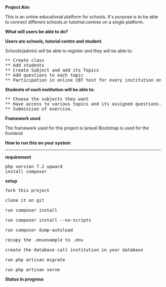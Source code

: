 <b>Project Aim</b>

This is an online educational platform for schools.
It's purpose is to be able to connect different schools.or tutotrial.centres on a single platform.

<b>What will users be able to do?</b><br>

<b>Users are schools, tutorial centre and student.</b>

Schools(admin) will be able to register and they will be able to:<br>
<pre>
** Create class
** Add students
** Create Subject and add its Topics
** Add questions to each topic
** Participation in online CBT test for every institution on the platform.
</pre>

<b>Students of each institution will be able to:</b>

<pre>
** Choose the subjects they want
** Have access to various topics and its assigned questions.
** Submission of exercise.
</pre>

<b>Framework used</b>

The framework used for this project is laravel
Bootstrap is used for the frontend

<b>How to run this on your system</b>
<hr>

<b>requirement</b>

<pre>
php version 7.2 upward
install composer
</pre>

<b>setup</b>
<pre>
fork this project

clone it on git

run composer install

run composer install --no-scripts

run composer dump-autoload

recopy the .envexample to .env

create the database call institution in your database

run php artisan migrate

run php artisan serve
</pre>

<b>Status In progress</b>
